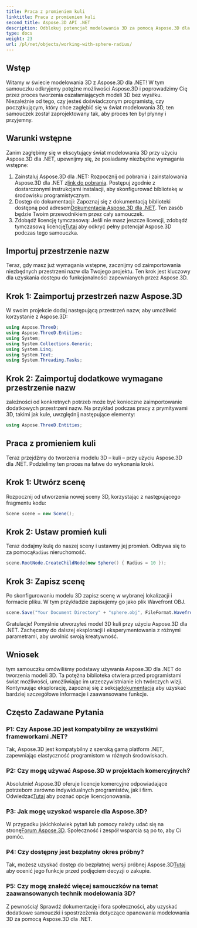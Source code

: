 ```yaml
---
title: Praca z promieniem kuli
linktitle: Praca z promieniem kuli
second_title: Aspose.3D API .NET
description: Odblokuj potencjał modelowania 3D za pomocą Aspose.3D dla .NET. Twórz wspaniałe modele bez wysiłku. Pobierz teraz bezpłatną wersję próbną!
type: docs
weight: 23
url: /pl/net/objects/working-with-sphere-radius/
---
```

## Wstęp
Witamy w świecie modelowania 3D z Aspose.3D dla .NET! W tym samouczku odkryjemy potężne możliwości Aspose.3D i poprowadzimy Cię przez proces tworzenia oszałamiających modeli 3D bez wysiłku. Niezależnie od tego, czy jesteś doświadczonym programistą, czy początkującym, który chce zagłębić się w świat modelowania 3D, ten samouczek został zaprojektowany tak, aby proces ten był płynny i przyjemny.
## Warunki wstępne
Zanim zagłębimy się w ekscytujący świat modelowania 3D przy użyciu Aspose.3D dla .NET, upewnijmy się, że posiadamy niezbędne wymagania wstępne:
1. Zainstaluj Aspose.3D dla .NET: Rozpocznij od pobrania i zainstalowania Aspose.3D dla .NET z[link do pobrania](https://releases.aspose.com/3d/net/). Postępuj zgodnie z dostarczonymi instrukcjami instalacji, aby skonfigurować bibliotekę w środowisku programistycznym.
2.  Dostęp do dokumentacji: Zapoznaj się z dokumentacją biblioteki dostępną pod adresem[Dokumentacja Aspose.3D dla .NET](https://reference.aspose.com/3d/net/). Ten zasób będzie Twoim przewodnikiem przez cały samouczek.
3.  Zdobądź licencję tymczasową: Jeśli nie masz jeszcze licencji, zdobądź tymczasową licencję[Tutaj](https://purchase.aspose.com/temporary-license/) aby odkryć pełny potencjał Aspose.3D podczas tego samouczka.
## Importuj przestrzenie nazw
Teraz, gdy masz już wymagania wstępne, zacznijmy od zaimportowania niezbędnych przestrzeni nazw dla Twojego projektu. Ten krok jest kluczowy dla uzyskania dostępu do funkcjonalności zapewnianych przez Aspose.3D.
## Krok 1: Zaimportuj przestrzeń nazw Aspose.3D
W swoim projekcie dodaj następującą przestrzeń nazw, aby umożliwić korzystanie z Aspose.3D:
```csharp
using Aspose.ThreeD;
using Aspose.ThreeD.Entities;
using System;
using System.Collections.Generic;
using System.Linq;
using System.Text;
using System.Threading.Tasks;
```
## Krok 2: Zaimportuj dodatkowe wymagane przestrzenie nazw
zależności od konkretnych potrzeb może być konieczne zaimportowanie dodatkowych przestrzeni nazw. Na przykład podczas pracy z prymitywami 3D, takimi jak kule, uwzględnij następujące elementy:
```csharp
using Aspose.ThreeD.Entities;
```
## Praca z promieniem kuli
Teraz przejdźmy do tworzenia modelu 3D – kuli – przy użyciu Aspose.3D dla .NET. Podzielimy ten proces na łatwe do wykonania kroki.
## Krok 1: Utwórz scenę
Rozpocznij od utworzenia nowej sceny 3D, korzystając z następującego fragmentu kodu:
```csharp
Scene scene = new Scene();
```
## Krok 2: Ustaw promień kuli
 Teraz dodajmy kulę do naszej sceny i ustawmy jej promień. Odbywa się to za pomocą`Radius` nieruchomość.
```csharp
scene.RootNode.CreateChildNode(new Sphere() { Radius = 10 });
```
## Krok 3: Zapisz scenę
Po skonfigurowaniu modelu 3D zapisz scenę w wybranej lokalizacji i formacie pliku. W tym przykładzie zapisujemy go jako plik Wavefront OBJ.
```csharp
scene.Save("Your Document Directory" + "sphere.obj", FileFormat.WavefrontOBJ);
```
Gratulacje! Pomyślnie utworzyłeś model 3D kuli przy użyciu Aspose.3D dla .NET. Zachęcamy do dalszej eksploracji i eksperymentowania z różnymi parametrami, aby uwolnić swoją kreatywność.
## Wniosek
 tym samouczku omówiliśmy podstawy używania Aspose.3D dla .NET do tworzenia modeli 3D. Ta potężna biblioteka otwiera przed programistami świat możliwości, umożliwiając im urzeczywistnianie ich twórczych wizji. Kontynuując eksplorację, zapoznaj się z sekcją[dokumentacja](https://reference.aspose.com/3d/net/) aby uzyskać bardziej szczegółowe informacje i zaawansowane funkcje.
## Często Zadawane Pytania

### P1: Czy Aspose.3D jest kompatybilny ze wszystkimi frameworkami .NET?
Tak, Aspose.3D jest kompatybilny z szeroką gamą platform .NET, zapewniając elastyczność programistom w różnych środowiskach.
### P2: Czy mogę używać Aspose.3D w projektach komercyjnych?
 Absolutnie! Aspose.3D oferuje licencje komercyjne odpowiadające potrzebom zarówno indywidualnych programistów, jak i firm. Odwiedzać[Tutaj](https://purchase.aspose.com/buy) aby poznać opcje licencjonowania.
### P3: Jak mogę uzyskać wsparcie dla Aspose.3D?
 W przypadku jakichkolwiek pytań lub pomocy należy udać się na stronę[Forum Aspose.3D](https://forum.aspose.com/c/3d/18). Społeczność i zespół wsparcia są po to, aby Ci pomóc.
### P4: Czy dostępny jest bezpłatny okres próbny?
 Tak, możesz uzyskać dostęp do bezpłatnej wersji próbnej Aspose.3D[Tutaj](https://releases.aspose.com/) aby ocenić jego funkcje przed podjęciem decyzji o zakupie.
### P5: Czy mogę znaleźć więcej samouczków na temat zaawansowanych technik modelowania 3D?
Z pewnością! Sprawdź dokumentację i fora społeczności, aby uzyskać dodatkowe samouczki i spostrzeżenia dotyczące opanowania modelowania 3D za pomocą Aspose.3D dla .NET.
